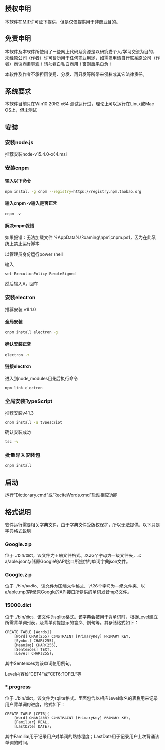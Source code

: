 



## 授权申明

本软件在[MIT](https://mths.be/mit)许可证下提供，但是仅仅提供用于非商业目的。

## 免责申明

本软件及本软件所使用了一些网上代码及资源是以研究或个人/学习交流为目的，未经原公司（作者）许可请勿用于任何商业用途，如需商用请自行联系原公司（作者）商议商用事宜！请勿擅自私自商用！否则后果自负！

本软件及作者不承担因使用、分发、再开发等所带来侵权或其它法律责任。

## 系统要求

本软件目前只在Win10 20H2 x64 测试运行过，理论上可以运行在Linux或Mac OS上，但未测试

## 安装

### 安装node.js

推荐安装node-v15.4.0-x64.msi

### 安装cnpm

#### 输入以下命令

```bash
npm install -g cnpm --registry=https://registry.npm.taobao.org
```
#### 输入cnpm -v输入是否正常

```bath
cnpm -v
```

#### 解决cnpm报错

如果报错：无法加载文件 %AppData%\Roaming\npm\cnpm.ps1，因为在此系统上禁止运行脚本

以管理员身份运行power shell

输入

```bash
set-ExecutionPolicy RemoteSigned
```

然后输入A，回车

### 安装electron

推荐安装 v11.1.0

#### 全局安装

```bash
cnpm install electron -g
```

#### 确认安装正常

```bash
electron -v
```

#### 链接electron

进入到node_modules目录后执行命令

```bash
npm link electron
```

### 全局安装TypeScript

推荐安装v4.1.3

```bash
cnpm install -g typescript
```

确认安装成功

```bash
tsc -v
```

### 批量导入安装包

```bash
cnpm install
```

## 启动

运行“Dictionary.cmd”或“ReciteWords.cmd”启动相应功能

## 格式说明

软件运行需要相关字典文件，由于字典文件受版权保护，所以无法提供。以下只是字典格式说明

### Google.zip

位于 ./bin/dict，该文件为压缩文件格式。以26个字母为一级文件夹，以a/able.json存储原Google的API接口所提供的单词字典json文件。

### Google.zip

位于 ./bin/audio，该文件为压缩文件格式。以26个字母为一级文件夹，以a/able.mp3存储原Google的API接口所提供的单词发音mp3文件。

### 15000.dict

位于 ./bin/dict，该文件为sqlite格式。该字典会被用于背单词时，根据Level建立所需背单词列表，及背单词提提示的含义、例句等。其存储格式如下：

```sqlite
CREATE TABLE [Words](
    [Word] CHAR(255) CONSTRAINT [PrimaryKey] PRIMARY KEY, 
    [Symbol] CHAR(255), 
    [Meaning] CHAR(255), 
    [Sentences] TEXT, 
    [Level] CHAR(255);
```

其中Sentences为该单词使用例句。

Level内容如”CET4“或”CET6;TOFEL“等

### *.progress

位于 ./bin/dict，该文件为sqlite格式。里面包含以相应Level命名的表格用来记录用户背单词的进度，格式如下：

```sqlite
CREATE TABLE [CET6](
    [Word] CHAR(255) CONSTRAINT [PrimaryKey] PRIMARY KEY, 
    [Familiar] REAL, 
    [LastDate] DATE);
```

其中Familiar用于记录用户对单词的熟练程度；LastDate用于记录用户上次背诵该单词的时间。